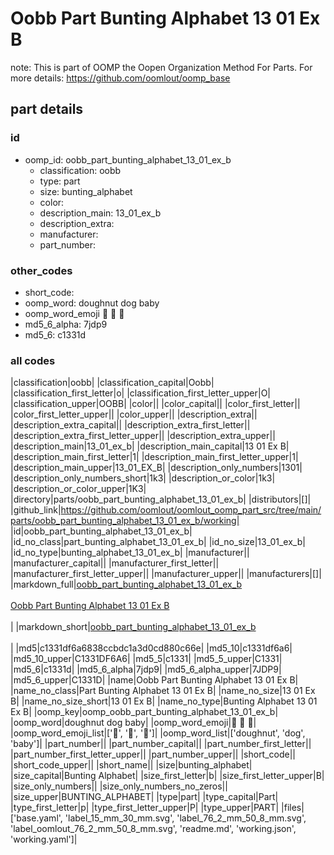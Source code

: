 # Oobb Part Bunting Alphabet 13 01 Ex B  

note: This is part of OOMP the Oopen Organization Method For Parts. For more details: https://github.com/oomlout/oomp_base

##  part details





### id
* oomp_id: oobb_part_bunting_alphabet_13_01_ex_b
  * classification: oobb
  * type: part
  * size: bunting_alphabet
  * color: 
  * description_main: 13_01_ex_b
  * description_extra: 
  * manufacturer: 
  * part_number: 

### other_codes
* short_code: 
* oomp_word: doughnut dog baby
* oomp_word_emoji :doughnut: :dog: :baby:
* md5_6_alpha: 7jdp9
* md5_6: c1331d

### all codes 
|classification|oobb|
|classification_capital|Oobb|
|classification_first_letter|o|
|classification_first_letter_upper|O|
|classification_upper|OOBB|
|color||
|color_capital||
|color_first_letter||
|color_first_letter_upper||
|color_upper||
|description_extra||
|description_extra_capital||
|description_extra_first_letter||
|description_extra_first_letter_upper||
|description_extra_upper||
|description_main|13_01_ex_b|
|description_main_capital|13 01 Ex B|
|description_main_first_letter|1|
|description_main_first_letter_upper|1|
|description_main_upper|13_01_EX_B|
|description_only_numbers|1301|
|description_only_numbers_short|1k3|
|description_or_color|1k3|
|description_or_color_upper|1K3|
|directory|parts/oobb_part_bunting_alphabet_13_01_ex_b|
|distributors|[]|
|github_link|https://github.com/oomlout/oomlout_oomp_part_src/tree/main/parts/oobb_part_bunting_alphabet_13_01_ex_b/working|
|id|oobb_part_bunting_alphabet_13_01_ex_b|
|id_no_class|part_bunting_alphabet_13_01_ex_b|
|id_no_size|13_01_ex_b|
|id_no_type|bunting_alphabet_13_01_ex_b|
|manufacturer||
|manufacturer_capital||
|manufacturer_first_letter||
|manufacturer_first_letter_upper||
|manufacturer_upper||
|manufacturers|[]|
|markdown_full|[oobb_part_bunting_alphabet_13_01_ex_b](https://github.com/oomlout/oomlout_oomp_part_src/tree/main/parts/oobb_part_bunting_alphabet_13_01_ex_b/working)<br>[](https://github.com/oomlout/oomlout_oomp_part_src/tree/main/parts/oobb_part_bunting_alphabet_13_01_ex_b/working)<br>[Oobb Part Bunting Alphabet 13 01 Ex B](https://github.com/oomlout/oomlout_oomp_part_src/tree/main/parts/oobb_part_bunting_alphabet_13_01_ex_b/working)<br><br>|
|markdown_short|[oobb_part_bunting_alphabet_13_01_ex_b](https://github.com/oomlout/oomlout_oomp_part_src/tree/main/parts/oobb_part_bunting_alphabet_13_01_ex_b/working)<br><br>|
|md5|c1331df6a6838ccbdc1a3d0cd880c66e|
|md5_10|c1331df6a6|
|md5_10_upper|C1331DF6A6|
|md5_5|c1331|
|md5_5_upper|C1331|
|md5_6|c1331d|
|md5_6_alpha|7jdp9|
|md5_6_alpha_upper|7JDP9|
|md5_6_upper|C1331D|
|name|Oobb Part Bunting Alphabet 13 01 Ex B|
|name_no_class|Part Bunting Alphabet 13 01 Ex B|
|name_no_size|13 01 Ex B|
|name_no_size_short|13 01 Ex B|
|name_no_type|Bunting Alphabet 13 01 Ex B|
|oomp_key|oomp_oobb_part_bunting_alphabet_13_01_ex_b|
|oomp_word|doughnut dog baby|
|oomp_word_emoji|:doughnut: :dog: :baby:|
|oomp_word_emoji_list|[':doughnut:', ':dog:', ':baby:']|
|oomp_word_list|['doughnut', 'dog', 'baby']|
|part_number||
|part_number_capital||
|part_number_first_letter||
|part_number_first_letter_upper||
|part_number_upper||
|short_code||
|short_code_upper||
|short_name||
|size|bunting_alphabet|
|size_capital|Bunting Alphabet|
|size_first_letter|b|
|size_first_letter_upper|B|
|size_only_numbers||
|size_only_numbers_no_zeros||
|size_upper|BUNTING_ALPHABET|
|type|part|
|type_capital|Part|
|type_first_letter|p|
|type_first_letter_upper|P|
|type_upper|PART|
|files|['base.yaml', 'label_15_mm_30_mm.svg', 'label_76_2_mm_50_8_mm.svg', 'label_oomlout_76_2_mm_50_8_mm.svg', 'readme.md', 'working.json', 'working.yaml']|
